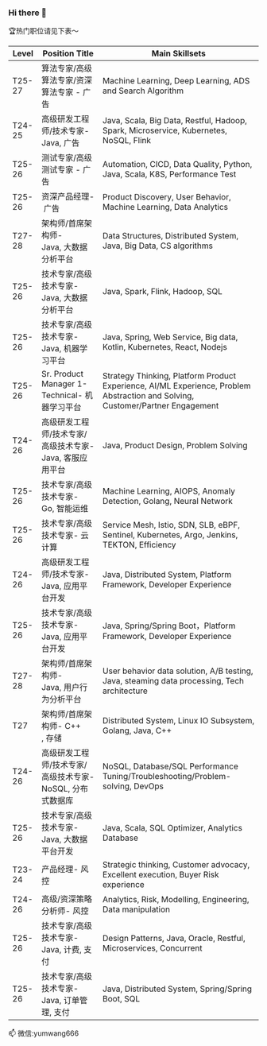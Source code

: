 ### Hi there 👋

🏆热门职位请见下表～

Level | Position Title | Main Skillsets
-- | -- | --
T25-27 | 算法专家/高级算法专家/资深算法专家 - 广告 | Machine Learning, Deep   Learning, ADS and Search Algorithm
T24-25 | 高级研发工程师/技术专家- Java, 广告 | Java, Scala, Big Data, Restful, Hadoop,   Spark, Microservice, Kubernetes, NoSQL, Flink
T25-26 | 测试专家/高级测试专家 - 广告 | Automation, CICD, Data Quality, Python,   Java, Scala, K8S, Performance Test
T25-26 | 资深产品经理- 广告 | Product Discovery, User Behavior, Machine   Learning, Data Analytics
T27-28 | 架构师/首席架构师- Java, 大数据分析平台 | Data Structures, Distributed System, Java,   Big Data, CS algorithms
T25-26 | 技术专家/高级技术专家- Java, 大数据分析平台 | Java, Spark, Flink, Hadoop, SQL
T25-26 | 技术专家/高级技术专家- Java, 机器学习平台 | Java, Spring, Web Service, Big data,   Kotlin, Kubernetes, React, Nodejs
T25-26 | Sr. Product Manager 1-   Technical- 机器学习平台 | Strategy Thinking,   Platform Product Experience, AI/ML Experience, Problem Abstraction and Solving, Customer/Partner Engagement
T24-26 | 高级研发工程师/技术专家/高级技术专家-   Java, 客服应用平台 | Java, Product Design, Problem Solving
T25-26 | 技术专家/高级技术专家- Go, 智能运维 | Machine Learning, AIOPS, Anomaly Detection,   Golang, Neural Network
T25-26 | 技术专家/高级技术专家- 云计算 | Service Mesh, Istio, SDN, SLB, eBPF,   Sentinel, Kubernetes, Argo, Jenkins, TEKTON, Efficiency
T24-26 | 高级研发工程师/技术专家- Java, 应用平台开发 | Java, Distributed System, Platform   Framework, Developer Experience
T25-26 | 技术专家/高级技术专家- Java, 应用平台开发 | Java, Spring/Spring Boot，Platform Framework, Developer Experience
T27-28 | 架构师/首席架构师- Java, 用户行为分析平台 | User behavior data solution, A/B testing,   Java, steaming data processing, Tech architecture
T27 | 架构师/首席架构师- C++ , 存储 | Distributed System, Linux IO Subsystem,   Golang, Java, C++
T24-26 | 高级研发工程师/技术专家/高级技术专家-   NoSQL, 分布式数据库 | NoSQL, Database/SQL Performance   Tuning/Troubleshooting/Problem-solving, DevOps
T25-26 | 技术专家/高级技术专家- Java, 大数据平台开发 | Java, Scala, SQL Optimizer, Analytics   Database
T23-24 | 产品经理- 风控 | Strategic thinking, Customer advocacy,   Excellent execution, Buyer Risk experience
T24-26 | 高级/资深策略分析师- 风控 | Analytics, Risk, Modelling, Engineering,   Data manipulation
T25-26 | 技术专家/高级技术专家- Java, 计费, 支付 | Design Patterns, Java, Oracle, Restful,   Microservices, Concurrent
T25-26 | 技术专家/高级技术专家- Java, 订单管理, 支付 | Java, Distributed System, Spring/Spring Boot, SQL

📫 微信:yumwang666
